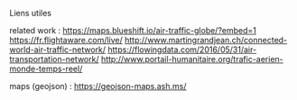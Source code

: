 Liens utiles 

related work :
https://maps.blueshift.io/air-traffic-globe/?embed=1
https://fr.flightaware.com/live/
http://www.martingrandjean.ch/connected-world-air-traffic-network/
https://flowingdata.com/2016/05/31/air-transportation-network/
http://www.portail-humanitaire.org/trafic-aerien-monde-temps-reel/


maps (geojson) :
https://geojson-maps.ash.ms/

